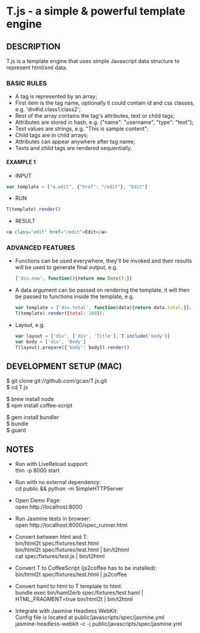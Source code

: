 # T.js - a simple & powerful template engine

## DESCRIPTION

T.js is a template engine that uses simple Javascript data structure to 
represent html/xml data.

### BASIC RULES

* A tag is represented by an array;
* First item is the tag name, optionally it could contain id and css classes,
  e.g. 'div#id.class1.class2';
* Rest of the array contains the tag's attributes, text or child tags;
* Attributes are stored in hash, e.g. {"name": "username", "type": "text"};
* Text values are strings, e.g. "This is sample content";
* Child tags are in child arrays;
* Attributes can appear anywhere after tag name;
* Texts and child tags are rendered sequentially.

#### EXAMPLE 1

* INPUT
```javascript
var template = ["a.edit", {"href": "/edit"}, "Edit"]
```

* RUN
```javascript
T(template).render()
```

* RESULT
```html
<a class="edit" href="/edit">Edit</a>
```

### ADVANCED FEATURES

* Functions can be used everywhere, they'll be invoked and their results will
  be used to generate final output, e.g. 
  ```javascript
  ['div.now', function(){return new Date();}]
  ```

* A data argument can be passed on rendering the template, it will then be
  passed to functions inside the template, e.g.
  ```javascript
  var template = ['div.total', function(data){return data.total;}];
  T(template).render({total: 100});
  ```

* Layout, e.g.
  ```javascript
  var layout = ['div', ['div', 'Title'], T.include('body')]
  var body = ['div', 'Body']
  T(layout).prepare({'body': body}).render()
  ```

## DEVELOPMENT SETUP (MAC)

  $ git clone git://github.com/gcao/T.js.git  
  $ cd T.js

  $ brew install node  
  $ npm install coffee-script  

  $ gem install bundler  
  $ bundle  
  $ guard  

## NOTES

* Run with LiveReload support:  
thin -p 8000 start

* Run with no external dependency:  
cd public && python -m SimpleHTTPServer

* Open Demo Page:  
open http://localhost:8000

* Run Jasmine tests in browser:  
open http://localhost:8000/spec_runner.html

* Convert between html and T:  
bin/html2t spec/fixtures/test.html  
bin/html2t spec/fixtures/test.html | bin/t2html  
cat spec/fixtures/test.js | bin/t2html

* Convert T to CoffeeScript (js2coffee has to be installed):  
bin/html2t spec/fixtures/test.html | js2coffee

* Convert haml to html to T template to html:  
bundle exec bin/haml2erb spec/fixtures/test.haml | HTML_FRAGMENT=true bin/html2t | bin/t2html

* Integrate with Jasmine Headless WebKit:  
Config file is located at public/javascripts/spec/jasmine.yml  
jasmine-headless-webkit -c -j public/javascripts/spec/jasmine.yml

